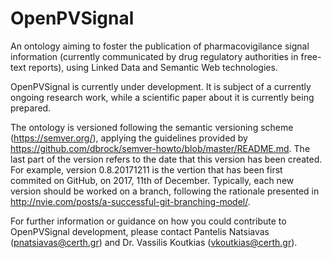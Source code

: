# OpenPVSignal
An ontology aiming to foster the publication of pharmacovigilance signal information (currently communicated by drug regulatory authorities in free-text reports), using Linked Data and Semantic Web technologies.

OpenPVSignal is currently under development. It is subject of a currently ongoing research work, while a scientific paper about it is currently being prepared.

The ontology is versioned following the semantic versioning scheme (https://semver.org/), applying the guidelines provided by https://github.com/dbrock/semver-howto/blob/master/README.md. The last part of the version refers to the date that this version has been created. For example, version 0.8.20171211 is the vertion that has been first commited on GitHub, on 2017, 11th of December. Typically, each new version should be worked on a branch, following the rationale presented in http://nvie.com/posts/a-successful-git-branching-model/.

For further information or guidance on how you could contribute to OpenPVSignal development, please contact Pantelis Natsiavas (pnatsiavas@certh.gr) and Dr. Vassilis Koutkias (vkoutkias@certh.gr).
